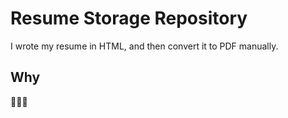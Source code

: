 # Resume Storage Repository

I wrote my resume in HTML, and then convert it to PDF manually.

## Why

🤷🏼‍♀️
